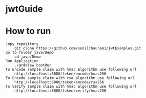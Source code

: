 # jwtGuide

# How to run
    Copy repository 
        git clone https://github.com/sunilchauhan1/jwtExamples.git 
    Go to folder java/Demo
        cd java/Demo
    Run Application    
        ./grdalew bootRun
    To Encode sample claim with hmac algorithm use following url
        http://localhost:8080/token/encode/hmac256
    To Encode sample claim with rsa algorithm use following url    
        http://localhost:8080/token/encode/rsa256
    To Verify sample claim with hmac algorithm use following url  
        http://localhost:8080/token/verify/hmac256
